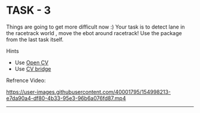 
# TASK - 3

Things are going to get more difficult now :)
Your task is to detect lane in the racetrack world , move the ebot around racetrack!
Use the package from the last task itself.

Hints
- Use [Open CV](https://opencv.org/)
- Use [CV bridge](http://wiki.ros.org/cv_bridge)

Refrence Video:

https://user-images.githubusercontent.com/40001795/154998213-e7da90a4-df80-4b33-95e3-96b6a076fd87.mp4


---








